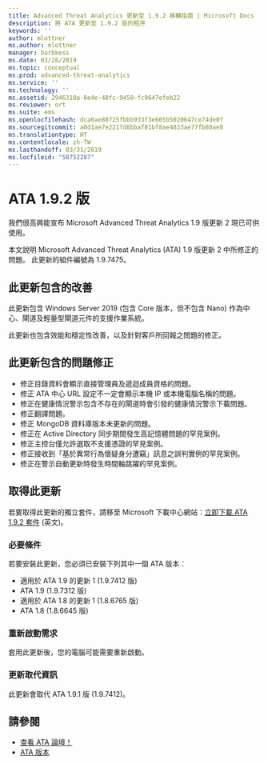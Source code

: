 ```yaml
---
title: Advanced Threat Analytics 更新至 1.9.2 移轉指南 | Microsoft Docs
description: 將 ATA 更新至 1.9.2 版的程序
keywords: ''
author: mlottner
ms.author: mlottner
manager: barbkess
ms.date: 03/28/2019
ms.topic: conceptual
ms.prod: advanced-threat-analytics
ms.service: ''
ms.technology: ''
ms.assetid: 2946310a-8e4e-48fc-9450-fc9647efeb22
ms.reviewer: ort
ms.suite: ems
ms.openlocfilehash: dca6ae80725fbbb933f3e665b5020647ce74de0f
ms.sourcegitcommit: a0d1ae7e221fd8bbaf81bf8ae4833ae77fb80ae8
ms.translationtype: HT
ms.contentlocale: zh-TW
ms.lasthandoff: 03/31/2019
ms.locfileid: "58752287"
---
```

# <a name="ata-version-192"></a>ATA 1.9.2 版


我們很高興能宣布 Microsoft Advanced Threat Analytics 1.9 版更新 2 現已可供使用。

本文說明 Microsoft Advanced Threat Analytics (ATA) 1.9 版更新 2 中所修正的問題。 此更新的組件編號為 1.9.7475。

## <a name="improvements-included-in-this-update"></a>此更新包含的改善

此更新包含 Windows Server 2019 (包含 Core 版本，但不包含 Nano) 作為中心、閘道及輕量型閘道元件的支援作業系統。

此更新也包含效能和穩定性改善，以及針對客戶所回報之問題的修正。

## <a name="fixed-issues-included-in-this-update"></a>此更新包含的問題修正

- 修正目錄資料會顯示直接管理員及遞迴成員資格的問題。
- 修正 ATA 中心 URL 設定不一定會顯示本機 IP 或本機電腦名稱的問題。
- 修正在健康情況警示包含不存在的閘道時會引發的健康情況警示下載問題。
- 修正翻譯問題。
- 修正 MongoDB 資料庫版本未更新的問題。
- 修正在 Active Directory 同步期間發生高記憶體問題的罕見案例。
- 修正主控台僅允許選取不支援憑證的罕見案例。
- 修正接收到「基於異常行為懷疑身分遭竊」訊息之誤判實例的罕見案例。
- 修正在警示自動更新時發生時間軸跳躍的罕見案例。

## <a name="get-this-update"></a>取得此更新

若要取得此更新的獨立套件，請移至 Microsoft 下載中心網站：[立即下載 ATA 1.9.2 套件](https://www.microsoft.com/en-us/download/details.aspx?id=56725) \(英文\)。

### <a name="prerequisites"></a>必要條件

若要安裝此更新，您必須已安裝下列其中一個 ATA 版本： 
- 適用於 ATA 1.9 的更新 1 (1.9.7412 版)
- ATA 1.9 (1.9.7312 版)
- 適用於 ATA 1.8 的更新 1 (1.8.6765 版)
- ATA 1.8 (1.8.6645 版)

### <a name="restart-requirement"></a>重新啟動需求

套用此更新後，您的電腦可能需要重新啟動。

### <a name="update-replacement-information"></a>更新取代資訊

此更新會取代 ATA 1.9.1 版 (1.9.7412)。


## <a name="see-also"></a>請參閱

- [查看 ATA 論壇！](https://social.technet.microsoft.com/Forums/security/home?forum=mata)
- [ATA 版本](ata-versions.md)